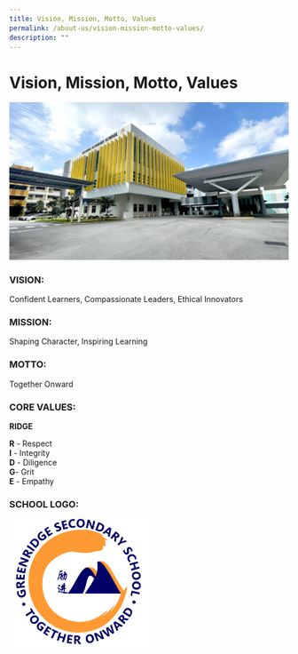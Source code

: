 ```yaml
---
title: Vision, Mission, Motto, Values
permalink: /about-us/vision-mission-motto-values/
description: ""
---
```

# **Vision, Mission, Motto, Values**

![](/images/Greenridge%20Secondary%20School%20Name%20%20Logo.jpg)


### VISION:
Confident Learners, Compassionate Leaders, Ethical Innovators

### MISSION:
Shaping Character, Inspiring Learning

### MOTTO:
Together Onward

### CORE VALUES:
**RIDGE**

**R** \- Respect  
**I** \- Integrity  
**D** \- Diligence  
**G**\- Grit  
**E** \- Empathy



### SCHOOL LOGO:


<img src="/images/School%20Logo.png" style="width:50%">
